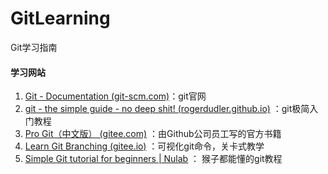 # GitLearning
Git学习指南

#### 学习网站

1. [Git - Documentation (git-scm.com)](https://git-scm.com/doc)：git官网
2. [git - the simple guide - no deep shit! (rogerdudler.github.io)](https://rogerdudler.github.io/git-guide/index.zh.html) ：git极简入门教程
3. [Pro Git（中文版） (gitee.com)](https://gitee.com/progit/) ：由Github公司员工写的官方书籍
4. [Learn Git Branching (gitee.io)](https://oschina.gitee.io/learn-git-branching/) ：可视化git命令，关卡式教学
5. [Simple Git tutorial for beginners | Nulab](https://nulab.com/zh-cn/learn/software-development/git-tutorial/) ： 猴子都能懂的git教程
